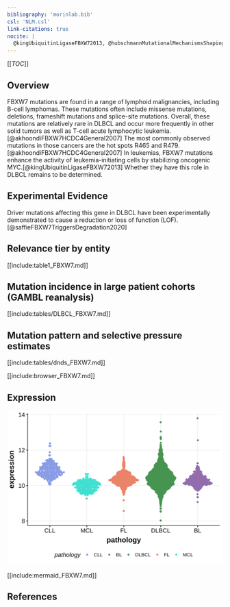 ```yaml
---
bibliography: 'morinlab.bib'
csl: 'NLM.csl'
link-citations: true
nocite: |
  @kingUbiquitinLigaseFBXW72013, @hubschmannMutationalMechanismsShaping2021, @akhoondiFBXW7HCDC4General2007, @reddyGeneticFunctionalDrivers2017, @zhangGeneticHeterogeneityDiffuse2013, 
---
```

[[_TOC_]]

## Overview
FBXW7 mutations are found in a range of lymphoid malignancies, including B-cell lymphomas. These mutations often include missense mutations, deletions, frameshift mutations and splice-site mutations. 
Overall, these mutations are relatively rare in DLBCL and occur more frequently in other solid tumors as well as T-cell acute lymphocytic leukemia.[@akhoondiFBXW7HCDC4General2007] 
The most commonly observed mutations in those cancers are the hot spots R465 and R479.[@akhoondiFBXW7HCDC4General2007]
In leukemias, FBXW7 mutations enhance the activity of leukemia-initiating cells by stabilizing oncogenic MYC.[@kingUbiquitinLigaseFBXW72013] Whether they have this role in DLBCL remains to be determined. 


## Experimental Evidence

Driver mutations affecting this gene in DLBCL have been experimentally demonstrated to cause a reduction or loss of function (LOF).[@saffieFBXW7TriggersDegradation2020]

## Relevance tier by entity

[[include:table1_FBXW7.md]]

## Mutation incidence in large patient cohorts (GAMBL reanalysis)

[[include:tables/DLBCL_FBXW7.md]]

## Mutation pattern and selective pressure estimates

[[include:tables/dnds_FBXW7.md]]



[[include:browser_FBXW7.md]]

## Expression
![](images/gene_expression/FBXW7_by_pathology.svg)

[[include:mermaid_FBXW7.md]]

## References

<!-- ORIGIN: zhangGeneticHeterogeneityDiffuse2013 -->
<!-- DLBCL: zhangGeneticHeterogeneityDiffuse2013 -->
